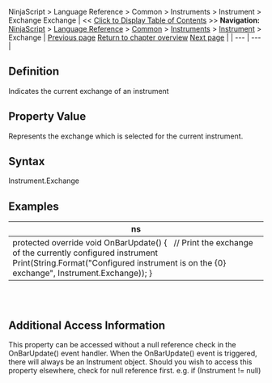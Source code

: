 ﻿
NinjaScript > Language Reference > Common > Instruments > Instrument > Exchange
Exchange
| << [Click to Display Table of Contents](exchange.md) >> **Navigation:**     [NinjaScript](ninjascript-1.md) > [Language Reference](language_reference_wip-1.md) > [Common](common-1.md) > [Instruments](instruments_ninjascript-1.md) > [Instrument](instrument-1.md) > Exchange | [Previous page](instrument-1.md) [Return to chapter overview](instrument-1.md) [Next page](expiry-1.md) |
| --- | --- |
## Definition
Indicates the current exchange of an instrument
 
## Property Value
Represents the exchange which is selected for the current instrument.
 
## Syntax
Instrument.Exchange
 
## 
## Examples
| ns |
| --- |
| protected override void OnBarUpdate() {    // Print the exchange of the currently configured instrument    Print(String.Format("Configured instrument is on the {0} exchange", Instrument.Exchange)); } |
## 
 
## Additional Access Information
This property can be accessed without a null reference check in the OnBarUpdate() event handler. When the OnBarUpdate() event is triggered, there will always be an Instrument object. Should you wish to access this property elsewhere, check for null reference first. e.g. if (Instrument != null)


